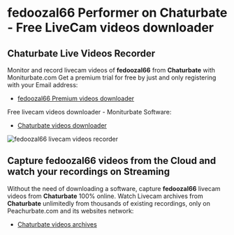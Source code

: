 # fedoozal66 Performer on Chaturbate - Free LiveCam videos downloader

## Chaturbate Live Videos Recorder

Monitor and record livecam videos of **fedoozal66** from **Chaturbate** with Moniturbate.com
Get a premium trial for free by just and only registering with your Email address:
* [fedoozal66 Premium videos downloader](https://moniturbate.com/request-demo-licence-key.html)

Free livecam videos downloader - Moniturbate Software:
* [Chaturbate videos downloader](https://moniturbate.com/moniturbate-download-software.html)

![fedoozal66 livecam videos recorder](https://peachurnet.com/templates/moniturbate-software.png)


## Capture fedoozal66 videos from the Cloud and watch your recordings on Streaming

Without the need of downloading a software, capture **fedoozal66** livecam videos from **Chaturbate** 100% online.
Watch Livecam archives from **Chaturbate** unlimitedly from thousands of existing recordings, only on Peachurbate.com and its websites network:
* [Chaturbate videos archives](https://peachurnet.com/)